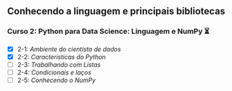## **Conhecendo a linguagem e principais bibliotecas**
### **Curso 2: Python para Data Science: Linguagem e NumPy** :hourglass_flowing_sand:
  - [X] 2-1: _Ambiente do cientista de dados_
  - [X] 2-2: _Características do Python_
  - [ ] 2-3: _Trabalhando com Listas_
  - [ ] 2-4: _Condicionais e laços_
  - [ ] 2-5: _Conhecendo o NumPy_